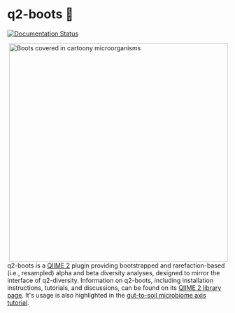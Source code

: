 # q2-boots 🥾

[![Documentation Status](https://readthedocs.org/projects/q2-boots/badge/?version=latest)](https://q2-boots.readthedocs.io/en/latest/?badge=latest)

<img src="https://raw.githubusercontent.com/caporaso-lab/q2-boots/refs/heads/main/images/q2-boots-ai-art.png" width=500 alt="Boots covered in cartoony microorganisms" align="right">

q2-boots is a [QIIME 2](https://qiime2.org) plugin providing bootstrapped and rarefaction-based (i.e., resampled) alpha and beta diversity analyses, designed to mirror the interface of q2-diversity.
Information on q2-boots, including installation instructions, tutorials, and discussions, can be found on its [QIIME 2 library page](https://library.qiime2.org/plugins/caporaso-lab/q2-boots).
It's usage is also highlighted in the [gut-to-soil microbiome axis tutorial](https://gut-to-soil-tutorial.readthedocs.io/en/latest/).
